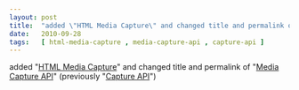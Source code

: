 ```yaml
---
layout: post
title:  "added \"HTML Media Capture\" and changed title and permalink of \"Media Capture API\" (previously \"Capture API\")"
date:   2010-09-28
tags:   [ html-media-capture , media-capture-api , capture-api ]
---
```


added "[HTML Media Capture](/spec/html-media-capture)" and changed title and permalink of "[Media Capture API](/spec/media-capture-api)" (previously "[Capture API](/spec/capture-api)")

